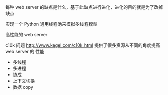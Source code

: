 每种 web server 的缺点是什么，基于此缺点进行进化，进化的目的就是为了改掉缺点

实现一个 Python 通用线程池来模拟多线程模型

高性能的 web server 

c10k 问题 http://www.kegel.com/c10k.html 提供了很多资源从不同的角度提高 web server 的 性能

- 多线程
- 多进程
- 协成
- 上下文切换
- 数据 copy